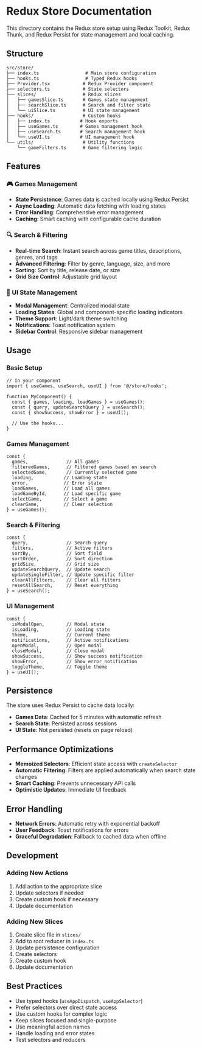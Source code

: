 # Redux Store Documentation

This directory contains the Redux store setup using Redux Toolkit, Redux Thunk, and Redux Persist for state management and local caching.

## Structure

```
src/store/
├── index.ts                 # Main store configuration
├── hooks.ts                 # Typed Redux hooks
├── Provider.tsx            # Redux Provider component
├── selectors.ts            # State selectors
├── slices/                 # Redux slices
│   ├── gamesSlice.ts       # Games state management
│   ├── searchSlice.ts      # Search and filter state
│   └── uiSlice.ts          # UI state management
├── hooks/                  # Custom hooks
│   ├── index.ts           # Hook exports
│   ├── useGames.ts        # Games management hook
│   ├── useSearch.ts       # Search management hook
│   └── useUI.ts           # UI management hook
└── utils/                  # Utility functions
    └── gameFilters.ts      # Game filtering logic
```

## Features

### 🎮 Games Management
- **State Persistence**: Games data is cached locally using Redux Persist
- **Async Loading**: Automatic data fetching with loading states
- **Error Handling**: Comprehensive error management
- **Caching**: Smart caching with configurable cache duration

### 🔍 Search & Filtering
- **Real-time Search**: Instant search across game titles, descriptions, genres, and tags
- **Advanced Filtering**: Filter by genre, language, size, and more
- **Sorting**: Sort by title, release date, or size
- **Grid Size Control**: Adjustable grid layout

### 🎨 UI State Management
- **Modal Management**: Centralized modal state
- **Loading States**: Global and component-specific loading indicators
- **Theme Support**: Light/dark theme switching
- **Notifications**: Toast notification system
- **Sidebar Control**: Responsive sidebar management

## Usage

### Basic Setup

```tsx
// In your component
import { useGames, useSearch, useUI } from '@/store/hooks';

function MyComponent() {
  const { games, loading, loadGames } = useGames();
  const { query, updateSearchQuery } = useSearch();
  const { showSuccess, showError } = useUI();

  // Use the hooks...
}
```

### Games Management

```tsx
const {
  games,              // All games
  filteredGames,      // Filtered games based on search
  selectedGame,       // Currently selected game
  loading,           // Loading state
  error,             // Error state
  loadGames,         // Load all games
  loadGameById,      // Load specific game
  selectGame,        // Select a game
  clearGame,         // Clear selection
} = useGames();
```

### Search & Filtering

```tsx
const {
  query,              // Search query
  filters,            // Active filters
  sortBy,             // Sort field
  sortOrder,          // Sort direction
  gridSize,           // Grid size
  updateSearchQuery,  // Update search
  updateSingleFilter, // Update specific filter
  clearAllFilters,    // Clear all filters
  resetAllSearch,     // Reset everything
} = useSearch();
```

### UI Management

```tsx
const {
  isModalOpen,        // Modal state
  isLoading,          // Loading state
  theme,              // Current theme
  notifications,      // Active notifications
  openModal,          // Open modal
  closeModal,         // Close modal
  showSuccess,        // Show success notification
  showError,          // Show error notification
  toggleTheme,        // Toggle theme
} = useUI();
```

## Persistence

The store uses Redux Persist to cache data locally:

- **Games Data**: Cached for 5 minutes with automatic refresh
- **Search State**: Persisted across sessions
- **UI State**: Not persisted (resets on page reload)

## Performance Optimizations

- **Memoized Selectors**: Efficient state access with `createSelector`
- **Automatic Filtering**: Filters are applied automatically when search state changes
- **Smart Caching**: Prevents unnecessary API calls
- **Optimistic Updates**: Immediate UI feedback

## Error Handling

- **Network Errors**: Automatic retry with exponential backoff
- **User Feedback**: Toast notifications for errors
- **Graceful Degradation**: Fallback to cached data when offline

## Development

### Adding New Actions

1. Add action to the appropriate slice
2. Update selectors if needed
3. Create custom hook if necessary
4. Update documentation

### Adding New Slices

1. Create slice file in `slices/`
2. Add to root reducer in `index.ts`
3. Update persistence configuration
4. Create selectors
5. Create custom hook
6. Update documentation

## Best Practices

- Use typed hooks (`useAppDispatch`, `useAppSelector`)
- Prefer selectors over direct state access
- Use custom hooks for complex logic
- Keep slices focused and single-purpose
- Use meaningful action names
- Handle loading and error states
- Test selectors and reducers
